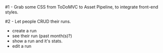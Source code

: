 #1 - Grab some CSS from ToDoMVC to Asset Pipeline, to integrate front-end styles.

#2 - Let people CRUD their runs.

 - create a run
 - see their run (past month(s)?)
 - show a run and it's stats.
 - edit a run
